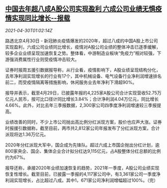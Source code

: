 <!--1619746264000-->
[中国去年超八成A股公司实现盈利 六成公司业绩无惧疫情实现同比增长--报载](https://cn.reuters.com/article/china-listed-companies-profit-0430-fri-idCNKBS2CH03L)
------

<div><i>2021-04-30T01:02:14Z</i></div><p>路透北京4月30日 - 新冠肺炎疫情爆发的2020年，超过八成的中国A股上市公司实现盈利，六成公司业绩同比增长，疫情对A股公司业绩的整体冲击已逐季缓解，较多企业业绩呈现加速恢复之势。整体看，中游制造业板块“免疫力”相对较强，下游强消费属性行业则受疫情冲击较大。</p><p>证券时报周五援引数据报导称，从行业看，疫情影响下，A股业绩呈现结构分化，去年净利润实现增长的行业有17个，其中机械设备、电气设备行业净利润增速排名前二，而受疫情隔离等措施影响，休闲服务业去年净利下滑超90%。</p><p>报导并表示，截至4月29日，已披露年报的4,225家A股公司合计实现营收52.75万亿元人民币，按可比口径计同比增长3.84%；合计净利润4.04万亿元，同比增长4.66%。此外，对比去年三季报数据，2,300家公司四季度净利润增速较三季报提高。</p><p>业绩改善的同时，不少上市公司抛出高比例分红派现方案，股价也应声大涨。证券时报援引数据称，截至目前，两市共2,812家公司年报发布了分红派现方案，合计派现将达1.36万亿元。</p><p>2020年分红派现大军中，国企成为先锋队。超过六成上市国企抛出分红计划，逾800家央企、国企、集体企业合计拟分红达9,115亿元，占A股整体分红总额的比例约为67%。</p><p>报导还称，承接2020年业绩加速恢复的趋势，2021年一季度，A股公司业绩实现恢复性增长。截至目前，已披露一季报的4,117家公司中，有3,361家公司一季度净利润实现增长，占比超过八成。其中1，671家公司净利润增幅超过100%。（完）</p>
